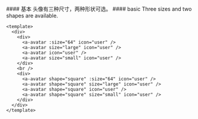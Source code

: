 <cn>
#### 基本
头像有三种尺寸，两种形状可选。
</cn>

<us>
#### basic
Three sizes and two shapes are available.
</us>

```tpl
<template>
  <div>
    <div>
      <a-avatar :size="64" icon="user" />
      <a-avatar size="large" icon="user" />
      <a-avatar icon="user" />
      <a-avatar size="small" icon="user" />
    </div>
    <br />
    <div>
      <a-avatar shape="square" :size="64" icon="user" />
      <a-avatar shape="square" size="large" icon="user" />
      <a-avatar shape="square" icon="user" />
      <a-avatar shape="square" size="small" icon="user" />
    </div>
  </div>
</template>
```
